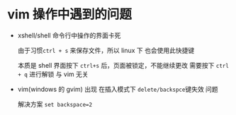 # vim 操作中遇到的问题

- xshell/shell 命令行中操作的界面卡死

  由于习惯`ctrl + s` 来保存文件，所以 linux 下 也会使用此快捷键

  本质是 shell 界面按下 `ctrl+s` 后，页面被锁定，不能继续更改 需要按下 `ctrl + q` 进行解锁 与 vim 无关

- vim(windows 的 gvim) 出现 在插入模式下 `delete/backspce`键失效 问题

  解决方案 `set backspace=2`
